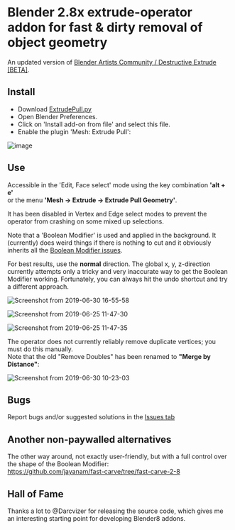 # Blender 2.8x extrude-operator addon for fast & dirty removal of object geometry

An updated version of [Blender Artists Community / Destructive Extrude \[BETA\]](https://blenderartists.org/t/destructive-extrude-beta/678275/278).

## Install

* Download [ExtrudePull.py](https://raw.githubusercontent.com/capnm/B8ExtrudePull/master/ExtrudePull.py)
* Open Blender Preferences.
* Click on 'Install add-on from file' and select this file.
* Enable the plugin 'Mesh: Extrude Pull':

![image](https://user-images.githubusercontent.com/4047289/60091072-0fca5780-9744-11e9-967f-76c949d8f753.png)

## Use

Accessible in the 'Edit, Face select' mode using the key combination **'alt + e'**  
or the menu **'Mesh → Extrude → Extrude Pull Geometry'**.

It has been disabled in Vertex and Edge select modes to prevent the operator from crashing on some mixed up selections.

Note that a 'Boolean Modifier' is used and applied in the background. It (currently) does weird things if there is nothing to cut and it obviously inherits all the [Boolean Modifier issues](https://developer.blender.org/T47030).

For best results, use the **normal** direction. The global x, y, z-direction currently attempts only a tricky and very inaccurate way to get the Boolean Modifier working. Fortunately, you can always hit the undo shortcut and try a different approach.  

![Screenshot from 2019-06-30 16-55-58](https://user-images.githubusercontent.com/4047289/60398425-113abc00-9b58-11e9-8276-dea44e8c2d21.png)  

![Screenshot from 2019-06-25 11-47-30](https://user-images.githubusercontent.com/4047289/60088611-3f2a9580-973f-11e9-8b1d-5fdb163c8170.png)  

![Screenshot from 2019-06-25 11-47-35](https://user-images.githubusercontent.com/4047289/60088624-45b90d00-973f-11e9-8555-2ded79cc74dd.png)  

The operator does not currently reliably remove duplicate vertices; you must do this manually.  
Note that the old "Remove Doubles" has been renamed to **"Merge by Distance"**:

![Screenshot from 2019-06-30 10-23-03](https://user-images.githubusercontent.com/4047289/60394273-02d1ad80-9b22-11e9-9358-06060fa418ba.png)

## Bugs

Report bugs and/or suggested solutions in the [Issues tab](https://github.com/capnm/B8ExtrudePull/issues)

## Another non-paywalled alternatives

The other way around, not exactly user-friendly, but with a full control over the shape of the Boolean Modifier:  
<https://github.com/jayanam/fast-carve/tree/fast-carve-2-8>

## Hall of Fame

Thanks a lot to @Darcvizer for releasing the source code, which gives me an interesting starting point for developing Blender8 addons.
